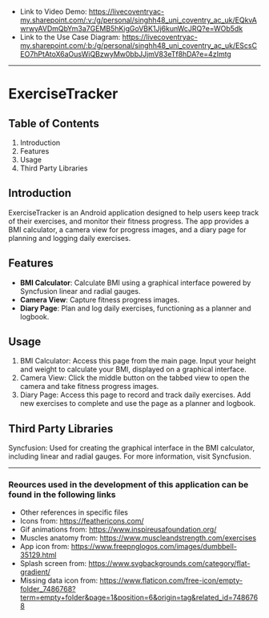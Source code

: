 - Link to Video Demo: https://livecoventryac-my.sharepoint.com/:v:/g/personal/singhh48_uni_coventry_ac_uk/EQkvAwrwyAVDmQbYm3a7GEMB5hKigGoVBK1Jj6kunWcJRQ?e=WOb5dk
- Link to the Use Case Diagram: https://livecoventryac-my.sharepoint.com/:b:/g/personal/singhh48_uni_coventry_ac_uk/EScsCEO7hPtAtoX6aOusWiQBzwyMw0bbJJjmV83eTf8hDA?e=4zImtg
---

# ExerciseTracker 
## Table of Contents

1. Introduction
2. Features
3. Usage
4. Third Party Libraries
   
## Introduction
ExerciseTracker is an Android application designed to help users keep track of their exercises, and monitor their fitness progress. The app provides a BMI calculator, a camera view for progress images, and a diary page for planning and logging daily exercises.

## Features
- **BMI Calculator**: Calculate BMI using a graphical interface powered by Syncfusion linear and radial gauges.
- **Camera View**: Capture fitness progress images.
- **Diary Page**: Plan and log daily exercises, functioning as a planner and logbook.

## Usage
1. BMI Calculator: Access this page from the main page. Input your height and weight to calculate your BMI, displayed on a graphical interface.
2. Camera View: Click the middle button on the tabbed view to open the camera and take fitness progress images.
3. Diary Page: Access this page to record and track daily exercises. Add new exercises to complete and use the page as a planner and logbook.
## Third Party Libraries
Syncfusion: Used for creating the graphical interface in the BMI calculator, including linear and radial gauges. For more information, visit Syncfusion.

---

### Reources used in the development of this application can be found in the following links
- Other references in specific files 
- Icons from: https://feathericons.com/
- Gif animations from: https://www.inspireusafoundation.org/
- Muscles anatomy from: https://www.muscleandstrength.com/exercises
- App icon from: https://www.freepnglogos.com/images/dumbbell-35129.html
- Splash screen from: https://www.svgbackgrounds.com/category/flat-gradient/
- Missing data icon from: https://www.flaticon.com/free-icon/empty-folder_7486768?term=empty+folder&page=1&position=6&origin=tag&related_id=7486768
